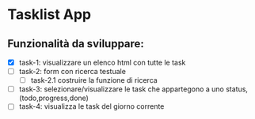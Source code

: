# Tasklist App

## Funzionalità da sviluppare:

- [x] task-1: visualizzare un elenco html con tutte le task 
- [ ] task-2: form con ricerca testuale
  - [ ] task-2.1 costruire la funzione di ricerca
- [ ] task-3: selezionare/visualizzare le task che appartegono a uno status, (todo,progress,done)
- [ ] task-4: visualizza le task del giorno corrente

